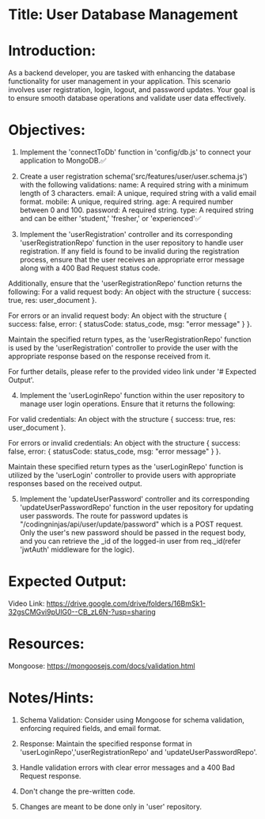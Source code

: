# Title: User Database Management

# Introduction:

As a backend developer, you are tasked with enhancing the database functionality for user management in your application. This scenario involves user registration, login, logout, and password updates. Your goal is to ensure smooth database operations and validate user data effectively.

# Objectives:

1. Implement the 'connectToDb' function in 'config/db.js' to connect your application to MongoDB.✅

2. Create a user registration schema('src/features/user/user.schema.js') with the following validations:
   name: A required string with a minimum length of 3 characters.
   email: A unique, required string with a valid email format.
   mobile: A unique, required string.
   age: A required number between 0 and 100.
   password: A required string.
   type: A required string and can be either 'student,' 'fresher,' or 'experienced'✅

3. Implement the 'userRegistration' controller and its corresponding 'userRegistrationRepo' function in the user repository to handle user registration. If any field is found to be invalid during the registration process, ensure that the user receives an appropriate error message along with a 400 Bad Request status code.

Additionally, ensure that the 'userRegistrationRepo' function returns the following:
For a valid request body: An object with the structure { success: true, res: user_document }.

For errors or an invalid request body: An object with the structure { success: false, error: { statusCode: status_code, msg: "error message" } }.

Maintain the specified return types, as the 'userRegistrationRepo' function is used by the 'userRegistration' controller to provide the user with the appropriate response based on the response received from it.

For further details, please refer to the provided video link under '# Expected Output'.

4. Implement the 'userLoginRepo' function within the user repository to manage user login operations. Ensure that it returns the following:

For valid credentials: An object with the structure { success: true, res: user_document }.

For errors or invalid credentials: An object with the structure { success: false, error: { statusCode: status_code, msg: "error message" } }.

Maintain these specified return types as the 'userLoginRepo' function is utilized by the 'userLogin' controller to provide users with appropriate responses based on the received output.

5. Implement the 'updateUserPassword' controller and its corresponding 'updateUserPasswordRepo' function in the user repository for updating user passwords.
   The route for password updates is "/codingninjas/api/user/update/password" which is a POST request. Only the user's new password should be passed in the request body, and you can retrieve the \_id of the logged-in user from req.\_id(refer 'jwtAuth' middleware for the logic).

# Expected Output:

Video Link: https://drive.google.com/drive/folders/16BmSk1-32gsCMGvi9pUlG0--CB_zL6N-?usp=sharing

# Resources:

Mongoose: https://mongoosejs.com/docs/validation.html

# Notes/Hints:

1. Schema Validation: Consider using Mongoose for schema validation, enforcing required fields, and email format.

2. Response: Maintain the specified response format in 'userLoginRepo','userRegistrationRepo' and 'updateUserPasswordRepo'.

3. Handle validation errors with clear error messages and a 400 Bad Request response.

4. Don't change the pre-written code.

5. Changes are meant to be done only in 'user' repository.
